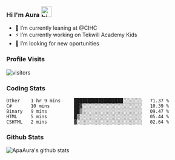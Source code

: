### Hi I'm Aura <img src="https://user-images.githubusercontent.com/1303154/88677602-1635ba80-d120-11ea-84d8-d263ba5fc3c0.gif" width="28px" alt="hi">

- 🔭 I’m currently leaning at @CIHC
- ⚡ I’m currently working on Tekwill Academy Kids
- 🤔 I’m looking for new oportunities


### Profile Visits 

![visitors](https://visitor-badge.glitch.me/badge?page_id=ApaAura.ApaAura)


### Coding Stats

<!--START_SECTION:waka-->

```text
Other    1 hr 9 mins     ██████████████████░░░░░░░   71.37 %
C#       10 mins         ██▓░░░░░░░░░░░░░░░░░░░░░░   10.39 %
Binary   9 mins          ██▒░░░░░░░░░░░░░░░░░░░░░░   09.47 %
HTML     5 mins          █▒░░░░░░░░░░░░░░░░░░░░░░░   05.44 %
CSHTML   2 mins          ▓░░░░░░░░░░░░░░░░░░░░░░░░   02.64 %
```

<!--END_SECTION:waka-->

### Github Stats

![ApaAura's github stats](https://github-readme-stats.vercel.app/api?username=ApaAura&count_private=true&theme=tokyonight&hide=contribs,prs)
